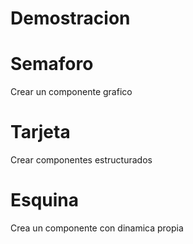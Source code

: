 # Demostracion

# Semaforo
Crear un componente grafico

# Tarjeta

Crear componentes estructurados

# Esquina

Crea un componente con dinamica propia

